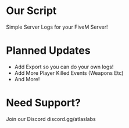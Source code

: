 # Our Script
Simple Server Logs for your FiveM Server! 

# Planned Updates
- Add Export so you can do your own logs!
- Add More Player Killed Events (Weapons Etc)
- And More!

# Need Support?
Join our Discord discord.gg/atlaslabs
